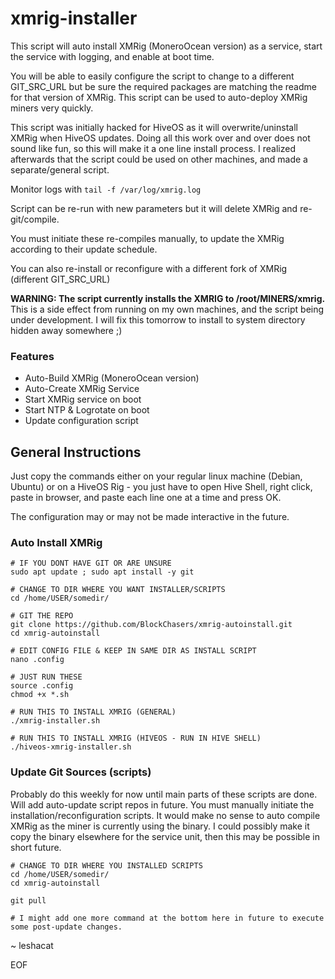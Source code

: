 # xmrig-installer

This script will auto install XMRig (MoneroOcean version) as a service, start the service with logging, and enable at boot time. 

You will be able to easily configure the script to change to a different GIT_SRC_URL but be sure the required packages are matching the readme for that version of XMRig. This script can be used to auto-deploy XMRig miners very quickly.

This script was initially hacked for HiveOS as it will overwrite/uninstall XMRig when HiveOS updates. Doing all this work over and over does not sound like fun, so this will make it a one line install process. I realized afterwards that the script could be used on other machines, and made a separate/general script.

Monitor logs with `tail -f /var/log/xmrig.log`

Script can be re-run with new parameters but it will delete XMRig and re-git/compile.

You must initiate these re-compiles manually, to update the XMRig according to their update schedule. 

You can also re-install or reconfigure with a different fork of XMRig (different GIT_SRC_URL)

**WARNING: The script currently installs the XMRIG to /root/MINERS/xmrig.** This is a side effect from running on my own machines, and the script being under development. I will fix this tomorrow to install to system directory hidden away somewhere ;)

### Features
- Auto-Build XMRig (MoneroOcean version)
- Auto-Create XMRig Service
- Start XMRig service on boot
- Start NTP & Logrotate on boot
- Update configuration script

## General Instructions
Just copy the commands either on your regular linux machine (Debian, Ubuntu) or on a HiveOS Rig - you just have to open Hive Shell, right click, paste in browser, and paste each line one at a time and press OK.

The configuration may or may not be made interactive in the future.

### Auto Install XMRig
```
# IF YOU DONT HAVE GIT OR ARE UNSURE
sudo apt update ; sudo apt install -y git

# CHANGE TO DIR WHERE YOU WANT INSTALLER/SCRIPTS
cd /home/USER/somedir/

# GIT THE REPO
git clone https://github.com/BlockChasers/xmrig-autoinstall.git
cd xmrig-autoinstall

# EDIT CONFIG FILE & KEEP IN SAME DIR AS INSTALL SCRIPT
nano .config

# JUST RUN THESE
source .config
chmod +x *.sh

# RUN THIS TO INSTALL XMRIG (GENERAL)
./xmrig-installer.sh

# RUN THIS TO INSTALL XMRIG (HIVEOS - RUN IN HIVE SHELL)
./hiveos-xmrig-installer.sh

```

### Update Git Sources (scripts)
Probably do this weekly for now until main parts of these scripts are done. Will add auto-update script repos in future.
You must manually initiate the installation/reconfiguration scripts.
It would make no sense to auto compile XMRig as the miner is currently using the binary.
I could possibly make it copy the binary elsewhere for the service unit, then this may be possible in short future.
```
# CHANGE TO DIR WHERE YOU INSTALLED SCRIPTS
cd /home/USER/somedir/
cd xmrig-autoinstall

git pull

# I might add one more command at the bottom here in future to execute some post-update changes.
```

~ leshacat

EOF
